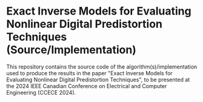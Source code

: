 # Exact Inverse Models for Evaluating Nonlinear Digital Predistortion Techniques (Source/Implementation)

This repository contains the source code of the algorithm(s)/implementation used to produce the results in the paper "Exact Inverse Models for Evaluating Nonlinear Digital Predistortion Techniques", to be presented at the 2024 IEEE Canadian Conference on Electrical and Computer Engineering (CCECE 2024).